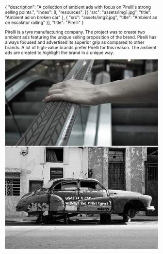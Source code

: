 {
  "description": "A collection of ambient ads with focus on Pirelli's strong selling points.",
  "index": 8,
  "resources": [{
    "src": "assets/img1.jpg",
    "title": "Ambient ad on broken car"
  }, {
    "src": "assets/img2.jpg",
    "title": "Ambient ad on escalator railing"
  }],
  "title": "Pirelli"
}

Pirelli is a tyre manufacturing company. The project was to create two ambient ads featuring the unique selling proposition of the brand. Pirelli has always focused and advertised its superior grip as compared to other brands. A lot of high-value brands prefer Pirelli for this reason. The ambient ads are created to highlight the brand in a unique way.

![Ambient ad on escalator railing](assets/img2.jpg)
![Ambient ad on broken car](assets/img1.jpg)